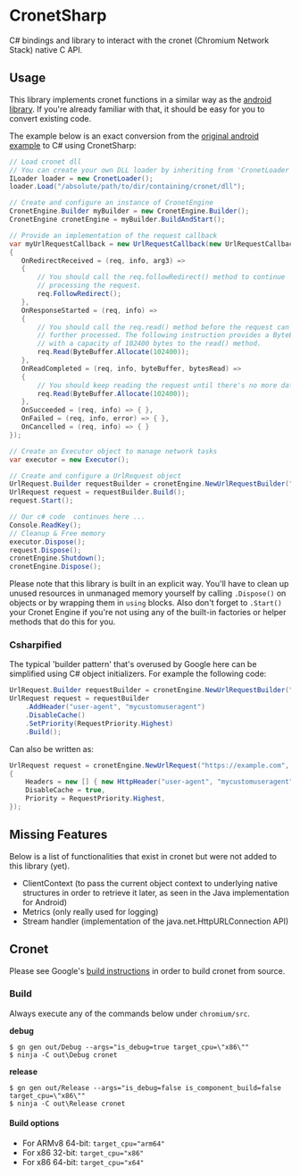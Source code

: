  # CronetSharp
 C# bindings and library to interact with the cronet (Chromium Network Stack) native C API.
 
 ## Usage
 This library implements cronet functions in a similar way as the [android library](https://developer.android.com/guide/topics/connectivity/cronet).
 If you're already familiar with that, it should be easy for you to convert existing code.
 
 The example below is an exact conversion from the [original android example](https://developer.android.com/guide/topics/connectivity/cronet/start#create) to C# using CronetSharp: 
 ```c#
// Load cronet dll
// You can create your own DLL loader by inheriting from 'CronetLoader' (recommended) or by implementing 'ILoader' (advanced) 
ILoader loader = new CronetLoader();
loader.Load("/absolute/path/to/dir/containing/cronet/dll");

// Create and configure an instance of CronetEngine
CronetEngine.Builder myBuilder = new CronetEngine.Builder();
CronetEngine cronetEngine = myBuilder.BuildAndStart();

// Provide an implementation of the request callback
var myUrlRequestCallback = new UrlRequestCallback(new UrlRequestCallbackHandler
{
    OnRedirectReceived = (req, info, arg3) =>
    {
        // You should call the req.followRedirect() method to continue
        // processing the request.
        req.FollowRedirect();
    },
    OnResponseStarted = (req, info) =>
    {
        // You should call the req.read() method before the request can be
        // further processed. The following instruction provides a ByteBuffer object
        // with a capacity of 102400 bytes to the read() method.
        req.Read(ByteBuffer.Allocate(102400));
    },
    OnReadCompleted = (req, info, byteBuffer, bytesRead) =>
    {
        // You should keep reading the request until there's no more data.
        req.Read(ByteBuffer.Allocate(102400));
    },
    OnSucceeded = (req, info) => { },
    OnFailed = (req, info, error) => { },
    OnCancelled = (req, info) => { }
});

// Create an Executor object to manage network tasks
var executor = new Executor();

// Create and configure a UrlRequest object
UrlRequest.Builder requestBuilder = cronetEngine.NewUrlRequestBuilder("https://example.com", myUrlRequestCallback, executor);
UrlRequest request = requestBuilder.Build();
request.Start();

// Our c# code  continues here ...
Console.ReadKey();
// Cleanup & Free memory
executor.Dispose();
request.Dispose();
cronetEngine.Shutdown();
cronetEngine.Dispose();
 ```

 Please note that this library is built in an explicit way. 
 You'll have to clean up unused resources in unmanaged memory yourself by calling `.Dispose()` on objects or by wrapping them in `using` blocks.
 Also don't forget to `.Start()` your Cronet Engine if you're not using any of the built-in factories or helper methods that do this for you. 
 
 ### Csharpified
 The typical 'builder pattern' that's overused by Google here can be simplified using C# object initializers.
 For example the following code:
```c#
UrlRequest.Builder requestBuilder = cronetEngine.NewUrlRequestBuilder("https://example.com", myUrlRequestCallback, executor);
UrlRequest request = requestBuilder
    .AddHeader("user-agent", "mycustomuseragent")
    .DisableCache()
    .SetPriority(RequestPriority.Highest)
    .Build();
```
Can also be written as:
```c#
UrlRequest request = cronetEngine.NewUrlRequest("https://example.com", myUrlRequestCallback, executor, new UrlRequestParams
{
    Headers = new [] { new HttpHeader("user-agent", "mycustomuseragent") },
    DisableCache = true,
    Priority = RequestPriority.Highest,
});
```
 
 ## Missing Features
Below is a list of functionalities that exist in cronet but were not added to this library (yet).
 * ClientContext (to pass the current object context to underlying native structures in order to retrieve it later, as seen in the Java implementation for Android)
 * Metrics (only really used for logging)
 * Stream handler (implementation of the java.net.HttpURLConnection API)
 
 ## Cronet
 Please see Google's [build instructions](https://chromium.googlesource.com/chromium/src/+/master/components/cronet/build_instructions.md) in order to build cronet from source.
 
 ### Build
 Always execute any of the commands below under `chromium/src`.
  
 **debug**
 ```
$ gn gen out/Debug --args="is_debug=true target_cpu=\"x86\""
$ ninja -C out\Debug cronet
```
 **release**
 ```
$ gn gen out/Release --args="is_debug=false is_component_build=false target_cpu=\"x86\""
$ ninja -C out\Release cronet
 ```  

#### Build options
* For ARMv8 64-bit: `target_cpu="arm64"`
* For x86 32-bit: `target_cpu="x86"`
* For x86 64-bit: `target_cpu="x64"`
